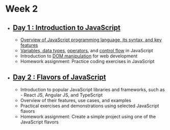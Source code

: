 # Week 2

- ## [Day 1 : Introduction to JavaScript](/Week2/Day1/)

  - [Overview of JavaScript programming language, its syntax, and key features](/Week2/Day1/Overview/)
  - [Variables, data types](/Week2/Day1/VariablesAndDatatypes/), [operators](/Week2/Day1/Operators/), and [control flow](/Week2/Day1/ControlflowStatements/) in JavaScript
  - Introduction to [DOM manipulation](/Week2/Day1/DOM/) for web development
  - Homework assignment: Practice coding exercises in JavaScript

- ## [Day 2 : Flavors of JavaScript](/Week2/Day2/)

  - Introduction to popular JavaScript libraries and frameworks, such as - React JS, Angular JS, and TypeScript
  - Overview of their features, use cases, and examples
  - Practical exercises and demonstrations using selected JavaScript flavors
  - Homework assignment: Create a simple project using one of the JavaScript flavors
